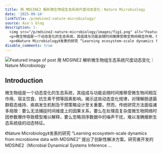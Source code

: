 ```yaml
---
title: 用 MDSINE2 解析微生物组生态系统尺度动态变化｜Nature Microbiology
date: '2025-09-14'
linkTitle: /p/mdsine2-nature-microbiology/
source: Asa's blog
description: |-
  <img src="/p/mdsine2-nature-microbiology/images/fig1.png" alt="Featured image of post 用 MDSINE2 解析微生物组生态系统尺度动态变化｜Nature Microbiology" /><h2 id="introduction">Introduction</h2>
  <p>微生物组是一个动态变化的生态系统，其组成与功能会随时间推移受微生物间相互作用、宿主饮食、抗生素干预等因素影响。揭示这些动态变化规律，对理解肠道菌群稳态维持、疾病发生机制及干预策略设计至关重要。然而，传统研究方法面临诸多局限：要么无法捕捉时间维度上的因果关系，要么在处理高复杂度微生物网络时因参数爆炸导致模型难以解释，要么忽略测序数据中的噪声干扰，难以准确推断生态系统级的动态特征。</p>
  <p>《Nature Microbiology》发表的研究 “Learning ecosystem-scale dynamics from microbiome data with MDSINE2” 提出了创新性解决方案。研究者开发的MDSINE2（Microbial Dynamical Systems Inference ...
disable_comments: true
---
```

<img src="/p/mdsine2-nature-microbiology/images/fig1.png" alt="Featured image of post 用 MDSINE2 解析微生物组生态系统尺度动态变化｜Nature Microbiology" /><h2 id="introduction">Introduction</h2>
<p>微生物组是一个动态变化的生态系统，其组成与功能会随时间推移受微生物间相互作用、宿主饮食、抗生素干预等因素影响。揭示这些动态变化规律，对理解肠道菌群稳态维持、疾病发生机制及干预策略设计至关重要。然而，传统研究方法面临诸多局限：要么无法捕捉时间维度上的因果关系，要么在处理高复杂度微生物网络时因参数爆炸导致模型难以解释，要么忽略测序数据中的噪声干扰，难以准确推断生态系统级的动态特征。</p>
<p>《Nature Microbiology》发表的研究 “Learning ecosystem-scale dynamics from microbiome data with MDSINE2” 提出了创新性解决方案。研究者开发的MDSINE2（Microbial Dynamical Systems Inference ...